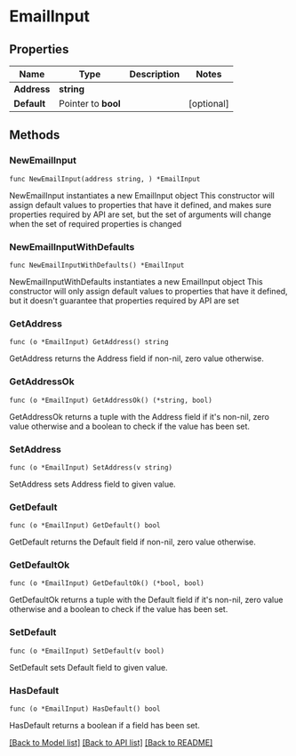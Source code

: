 # EmailInput

## Properties

Name | Type | Description | Notes
------------ | ------------- | ------------- | -------------
**Address** | **string** |  | 
**Default** | Pointer to **bool** |  | [optional] 

## Methods

### NewEmailInput

`func NewEmailInput(address string, ) *EmailInput`

NewEmailInput instantiates a new EmailInput object
This constructor will assign default values to properties that have it defined,
and makes sure properties required by API are set, but the set of arguments
will change when the set of required properties is changed

### NewEmailInputWithDefaults

`func NewEmailInputWithDefaults() *EmailInput`

NewEmailInputWithDefaults instantiates a new EmailInput object
This constructor will only assign default values to properties that have it defined,
but it doesn't guarantee that properties required by API are set

### GetAddress

`func (o *EmailInput) GetAddress() string`

GetAddress returns the Address field if non-nil, zero value otherwise.

### GetAddressOk

`func (o *EmailInput) GetAddressOk() (*string, bool)`

GetAddressOk returns a tuple with the Address field if it's non-nil, zero value otherwise
and a boolean to check if the value has been set.

### SetAddress

`func (o *EmailInput) SetAddress(v string)`

SetAddress sets Address field to given value.


### GetDefault

`func (o *EmailInput) GetDefault() bool`

GetDefault returns the Default field if non-nil, zero value otherwise.

### GetDefaultOk

`func (o *EmailInput) GetDefaultOk() (*bool, bool)`

GetDefaultOk returns a tuple with the Default field if it's non-nil, zero value otherwise
and a boolean to check if the value has been set.

### SetDefault

`func (o *EmailInput) SetDefault(v bool)`

SetDefault sets Default field to given value.

### HasDefault

`func (o *EmailInput) HasDefault() bool`

HasDefault returns a boolean if a field has been set.


[[Back to Model list]](../README.md#documentation-for-models) [[Back to API list]](../README.md#documentation-for-api-endpoints) [[Back to README]](../README.md)


